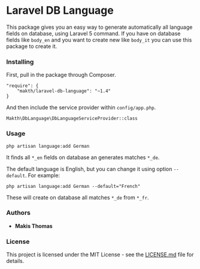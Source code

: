 # Laravel DB Language 

This package gives you an easy way to generate automatically all language fields on database, using Laravel 5 command.  If you have on database fields like `body_en` and you want to create new like `body_it` you can use this package to create it.


### Installing

First, pull in the package through Composer.

```
"require": {
    "makth/laravel-db-language": "~1.4"
}
```

And then include the service provider within `config/app.php`.

```
Makth\DbLanguage\DbLanguageServiceProvider::class
```




### Usage 

```
php artisan language:add German
```
It finds all `*_en` fields on database an generates matches `*_de`.

The default language is English, but you can change it using option `--default`. For example:
```
php artisan language:add German --default="French"
```
These will create on database all matches `*_de` from `*_fr`.


### Authors

* **Makis Thomas** 


### License

This project is licensed under the MIT License - see the [LICENSE.md](LICENSE.md) file for details.

